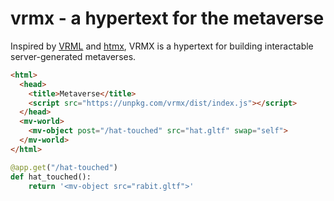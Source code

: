 # vrmx - a hypertext for the metaverse

Inspired by [VRML](https://en.wikipedia.org/wiki/VRML) and [htmx](https://htmx.org/), VRMX is a hypertext for building interactable server-generated metaverses.

```html
<html>
  <head>
    <title>Metaverse</title>
    <script src="https://unpkg.com/vrmx/dist/index.js"></script>
  </head>
  <mv-world>
    <mv-object post="/hat-touched" src="hat.gltf" swap="self">
  </mv-world>
</html>
```

```python
@app.get("/hat-touched")
def hat_touched():
    return '<mv-object src="rabit.gltf">'
```
